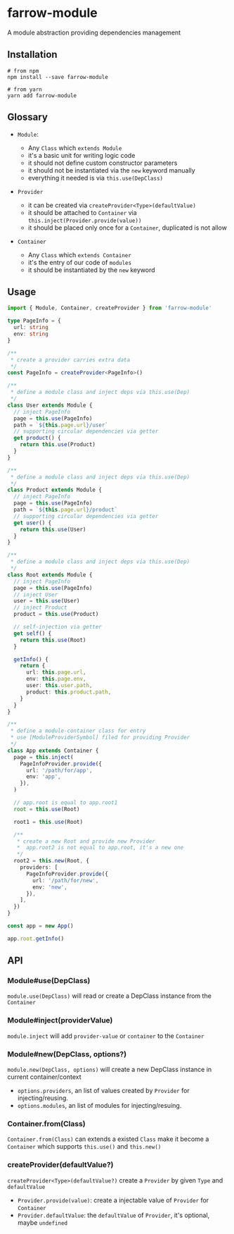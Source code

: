 # farrow-module

A module abstraction providing dependencies management

## Installation

```shell
# from npm
npm install --save farrow-module

# from yarn
yarn add farrow-module
```

## Glossary

- `Module`:

  - Any `Class` which `extends Module`
  - it's a basic unit for writing logic code
  - it should not define custom constructor parameters
  - it should not be instantiated via the `new` keyword manually
  - everything it needed is via `this.use(DepClass)`

- `Provider`

  - it can be created via `createProvider<Type>(defaultValue)`
  - it should be attached to `Container` via `this.inject(Provider.provide(value))`
  - it should be placed only once for a `Container`, duplicated is not allow

- `Container`

  - Any `Class` which `extends Container`
  - it's the entry of our code of `modules`
  - it should be instantiated by the `new` keyword

## Usage

```typescript
import { Module, Container, createProvider } from 'farrow-module'

type PageInfo = {
  url: string
  env: string
}

/**
 * create a provider carries extra data
 */
const PageInfo = createProvider<PageInfo>()

/**
 * define a module class and inject deps via this.use(Dep)
 */
class User extends Module {
  // inject PageInfo
  page = this.use(PageInfo)
  path = `${this.page.url}/user`
  // supporting circular dependencies via getter
  get product() {
    return this.use(Product)
  }
}

/**
 * define a module class and inject deps via this.use(Dep)
 */
class Product extends Module {
  // inject PageInfo
  page = this.use(PageInfo)
  path = `${this.page.url}/product`
  // supporting circular dependencies via getter
  get user() {
    return this.use(User)
  }
}

/**
 * define a module class and inject deps via this.use(Dep)
 */
class Root extends Module {
  // inject PageInfo
  page = this.use(PageInfo)
  // inject User
  user = this.use(User)
  // inject Product
  product = this.use(Product)

  // self-injection via getter
  get self() {
    return this.use(Root)
  }

  getInfo() {
    return {
      url: this.page.url,
      env: this.page.env,
      user: this.user.path,
      product: this.product.path,
    }
  }
}

/**
 * define a module-container class for entry
 * use [ModuleProviderSymbol] filed for providing Provider
 */
class App extends Container {
  page = this.inject(
    PageInfoProvider.provide({
      url: '/path/for/app',
      env: 'app',
    }),
  )

  // app.root is equal to app.root1
  root = this.use(Root)

  root1 = this.use(Root)

  /**
   * create a new Root and provide new Provider
   *  app.root2 is not equal to app.root, it's a new one
   */
  root2 = this.new(Root, {
    providers: [
      PageInfoProvider.provide({
        url: '/path/for/new',
        env: 'new',
      }),
    ],
  })
}

const app = new App()

app.root.getInfo()
```

## API

### Module#use(DepClass)

`module.use(DepClass)` will read or create a DepClass instance from the `Container`

### Module#inject(providerValue)

`module.inject` will add `provider-value` or `container` to the `Container`

### Module#new(DepClass, options?)

`module.new(DepClass, options)` will create a new DepClass instance in current container/context

- `options.providers`, an list of values created by `Provider` for injecting/reusing.
- `options.modules`, an list of modules for injecting/resuing.

### Container.from(Class)

`Container.from(Class)` can extends a existed `Class` make it become a `Container` which supports `this.use()` and `this.new()`

### createProvider<Type>(defaultValue?)

`createProvider<Type>(defaultValue?)` create a `Provider` by given `Type` and `defaultValue`

- `Provider.provide(value)`: create a injectable value of `Provider` for `Container`
- `Provider.defaultValue`: the `defaultValue` of `Provider`, it's optional, maybe `undefined`
